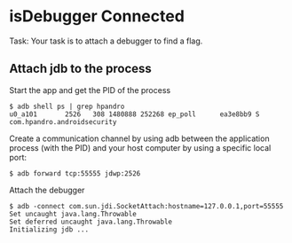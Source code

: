 # isDebugger Connected
Task: Your task is to attach a debugger to find a flag.

## Attach jdb to the process
Start the app and get the PID of the process
```
$ adb shell ps | grep hpandro
u0_a101       2526   308 1480888 252268 ep_poll      ea3e8bb9 S com.hpandro.androidsecurity
```

Create a communication channel by using adb between the application process (with the PID) and your host computer by using a specific local port:
```
$ adb forward tcp:55555 jdwp:2526
```

Attach the debugger
```
$ adb -connect com.sun.jdi.SocketAttach:hostname=127.0.0.1,port=55555    
Set uncaught java.lang.Throwable                                                            
Set deferred uncaught java.lang.Throwable   
Initializing jdb ...
```
